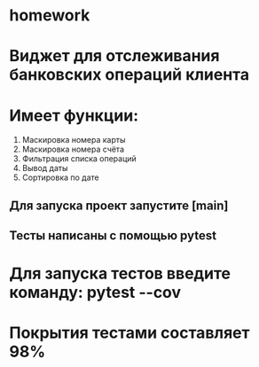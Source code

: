 # homework 
# Виджет для отслеживания банковских операций клиента
# Имеет функции:
1. Маскировка номера карты
2. Маскировка номера счёта
3. Фильтрация списка операций
4. Вывод даты
5. Сортировка по дате
## Для запуска проект запустите [main]
## Тесты написаны с помощью pytest
# Для запуска тестов введите команду: pytest --cov
# Покрытия тестами составляет 98%